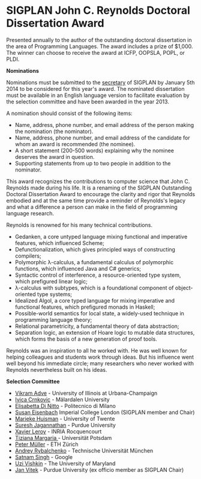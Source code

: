 # SIGPLAN John C. Reynolds Doctoral Dissertation Award

Presented annually to the author of the outstanding doctoral
dissertation in the area of Programming Languages. The award includes
a prize of $1,000. The winner can choose to receive the award at ICFP,
OOPSLA, POPL, or PLDI.

**Nominations**

Nominations must be submitted to the
[secretary](mailto:secretary_sigplan@acm.org) of SIGPLAN by January
5th 2014 to be considered for this year's award. The nominated dissertation
must be available in an English language version to facilitate
evaluation by the selection committee and have been awarded in the
year 2013.

A nomination should consist of the following items:

 *  Name, address, phone number, and email address of the person making the nomination (the nominator).
 *  Name, address, phone number, and email address of the candidate for whom an award is recommended (the nominee).
 *  A short statement (200-500 words) explaining why the nominee deserves the award in question. 
 *  Supporting statements from up to two people in addition to the nominator.

This award recognizes the contributions to computer science that John
C. Reynolds made during his life.  It is a renaming of the SIGPLAN
Outstanding Doctoral Dissertation Award to encourage the clarity and
rigor that Reynolds embodied and at the same time provide a reminder
of Reynolds's legacy and what a difference a person can make in the
field of programming language research.

Reynolds is renowned for his many technical contributions.

 * Gedanken, a core untyped language mixing functional and imperative features, which influenced Scheme;
 * Defunctionalization, which gives principled ways of constructing compilers;
 * Polymorphic λ-calculus, a fundamental calculus of polymorphic functions, which influenced Java and C# generics;
 * Syntactic control of interference, a resource-oriented type system, which prefigured linear logic;
 * λ-calculus with subtypes, which is a foundational component of object-oriented type systems;
 * Idealized Algol, a core typed language for mixing imperative and functional features, which prefigured monads in Haskell;
 * Possible-world semantics for local state, a widely-used technique in programming language theory;
 * Relational parametricity, a fundamental theory of data abstraction;
 * Separation logic, an extension of Hoare logic to mutable data structures, which forms the basis of a new generation of proof tools.

Reynolds was an inspiration to all he worked with. He was well known for helping colleagues and students work through ideas. But his influence went well beyond his immediate circle; many researchers who never worked with Reynolds nevertheless built on his ideas.
 
**Selection Committee**
  
 * [Vikram Adve](http://llvm.cs.uiuc.edu/~vadve/Home.html) - University of Illinois at Urbana-Champaign
 * [Ivica Crnkovic](http://www.idt.mdh.se/~icc/) - Mälardalen University
 * [Elisabetta  Di Nitto](http://home.deib.polimi.it/dinitto/) - Politecnico di Milano
 * [Susan Eisenbach](http://www.imperial.ac.uk/AP/faces/pages/read/Home.jsp?person=s.eisenbach&_adf.ctrl-state=16dpu3khvn_99&_afrRedirect=169130355484999) Imperial College London (SIGPLAN member and Chair)
 * [Marieke Huisman](http://wwwhome.ewi.utwente.nl/~marieke/) -  University of Twente
 * [Suresh Jagannathan](http://www.cs.purdue.edu/homes/suresh/)  - Purdue University
 * [Xavier Leroy](http://pauillac.inria.fr/~xleroy/) - INRIA Rocquencourt
 * [Tiziana Margaria ](https://www.cs.uni-potsdam.de/sse/people.html?id=tmargaria) - Universität Potsdam 
 * [Peter Müller](http://www.pm.inf.ethz.ch/people/pmueller) - ETH Zürich 
 * [Andrey Rybalchenko](http://www7.in.tum.de/~rybal/) - Technische Universität München
 * [Satnam Singh](https://plus.google.com/110563483361774700563/about) - Google
 * [Uzi Vishkin](http://www.umiacs.umd.edu/~vishkin/index.shtml)  - The University of Maryland
 * [Jan Vitek](http://www.cs.purdue.edu/homes/jv/) - Purdue University (ex officio member as SIGPLAN Chair)
